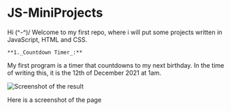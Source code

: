# JS-MiniProjects
Hi (^-^)/ Welcome to my first repo, where i will put some projects written in JavaScript, HTML and CSS.  

    **1._Countdown Timer_:**
    
My first program is a timer that countdowns to my next birthday. In the time of writing this, it is the 12th of December 2021 at 1am.

![Screenshot of the result](https://user-images.githubusercontent.com/90871360/145696073-7d3d936a-b7b6-44bc-86c5-2881ba4e11b6.PNG)

Here is a screenshot of the page


